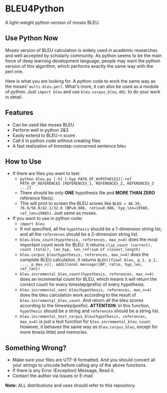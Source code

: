 # BLEU4Python
A light-weight python version of moses BLEU.

## Use Python Now
Moses version of BLEU calculation is widely used in academic researches and well accepted by scholarly community. As python seems to be the main force of deep learning development language, people may want the python version of this algorithm, which performs exactly the same way with the perl one.

Here is what you are looking for. A python code to work the same way as the moses' `multi-bleu.perl`. What's more, it can also be used as a module of python. Just `import bleu` and use `bleu.corpus_bleu`, etc. to do your work in detail.

## Features
* Can be used like moses BLEU
* Perform well in python 2&3
* Easily extend to BLEU-n score
* Call it in python code without creating files
* A fast realization of timestep-concerned sentence bleu

## How to Use
* If there are files you want to test:
    * `python bleu.py [-h] [-hyp PATH_OF_HYPOTHESIS][-ref PATH_OF_REFERENCES [REFERENCES_1, REFERENCES_2, REFERENCES_3 ...]]`
    * There should be only **ONE** hypothesis file and **MORE THAN ZERO** reference file(s).
    * This will print to screen the BLEU scores like `BLEU = 48.39, 76.9/56.0/42.1/32.0 (BP=0.986, ratio=0.986, hyp_len=19588, ref_len=19865)`. Just same as moses.
* If you want to use in python code:
    * `import bleu`
    * If not specified, all the `hypothesis` should be a 1-dimension string list, and all the `references` should be a 2-dimension string list.
    * `bleu.bleu_count(hypothesis, references, max_n=4)` does the most important count work for BLEU. It returns `clip_count (correct), count (total), len_hyp, len_ref(sum of closest_length)`
    * `bleu.corpus_bleu(hypothesis, references, max_n=4)` does the complete BLEU calculation. It returns `BLEU([final bleu, p_1, p_2, ..., p_max_n]), additional message([BP, ratio, hyp_len, ref_len]) `
    * `bleu.incremental_bleu_count(hypothesis, references, max_n=4)` does an incremental count for BLEU, which means it will return the correct count for every timestep(prefix) of every hypothesis.
    * `bleu.incremental_sent_bleu(hypothesis, references, max_n=4)` does the bleu calculation work according to the result of `bleu.incremental_bleu_count`. And return all the bleu scores according to the timestep(prefix). **ATTENTION**: In this function, `hypothesis` should be a string and `references` should be a string list.
    * `bleu.incremental_test_corpus_bleu(hypothesis, references, max_n=4)` is just a test function for `bleu.incremental_bleu_count`. However, it behaves the same way as `bleu.corpus_bleu`, except for more time(a little) and memories.

## Something Wrong?
* Make sure your files are UTF-8 formatted. And you should convert all your strings to unicode before calling any of the above functions.
* If there is any Error (Exception) Message, Read it.
* Contact the author via Issues or E-mail.

**Note:** ALL distributions and uses should refer to this repository.
